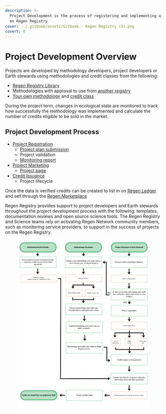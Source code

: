 ```yaml
---
description: >-
  Project Development is the process of registering and implementing a project
  on Regen Registry
cover: ../.gitbook/assets/Gitbook - Regen Registry (3).png
coverY: 0
---
```


# Project Development Overview

Projects are developed by methodology developers, project developers or Earth stewards using methodologies and credit classes from the following:&#x20;

* [Regen Registry Library](https://library.regen.network)&#x20;
* Methodologies with approval to use from [another registry](../methodology-development/submitting-a-methodology.md)
* [Your own methodology](../methodology-development/methodology-development-overview.md) and [credit class ](broken-reference)

During the project term, changes in ecological state are monitored to track how successfully the methodology was implemented and calculate the number of credits eligible to be sold in the market.&#x20;

## Project Development Process

* [Project Registration](project-registration/)
  * [Project plan submission](project-plan-template/)
  * Project validation
  * [Monitoring report](monitoring-overview/monitoring-report-template.md)&#x20;
* [Project Marketing](project-marketing.md)
  * [Project page](project-marketing/project-page-template.md)&#x20;
* [Credit Issuance ](../credit-issuance/credit-issuance.md)
  * Project lifecycle



Once the data is verified credits can be created to list in on [Regen Ledger](https://docs.regen.network/) and sell through the [Regen Marketplace](https://app.regen.network/)

Regen Registry provides support to project developers and Earth stewards throughout the project development process with the following: templates, documentation reviews and open source science tools. The Regen Registry and Science teams rely on activating Regen Network community members, such as monitoring service providers, to support in the success of projects on the Regen Registry.

<figure><img src="../.gitbook/assets/Overall Process.png" alt=""><figcaption></figcaption></figure>
